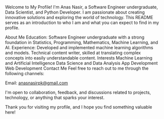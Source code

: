Welcome to My Profile!
I'm Anas Nasir, a Software Engineer undergraduate, Data Scientist, and Python Developer. I am passionate about creating innovative solutions and exploring the world of technology. This README serves as an introduction to who I am and what you can expect to find in my profile.

About Me
Education: Software Engineer undergraduate with a strong foundation in Statistics, Programming, Mathematics, Machine Learning, and AI.
Experience:
Developed and implemented machine learning algorithms and models.
Technical content writer, skilled at translating complex concepts into easily understandable content.
Interests
Machine Learning and Artificial Intelligence
Data Science and Data Analysis
App Development
Web Development
Contact Me
Feel free to reach out to me through the following channels:

Email: anasnasirpk@gmail.com

I'm open to collaboration, feedback, and discussions related to projects, technology, or anything that sparks your interest.

Thank you for visiting my profile, and I hope you find something valuable here!
